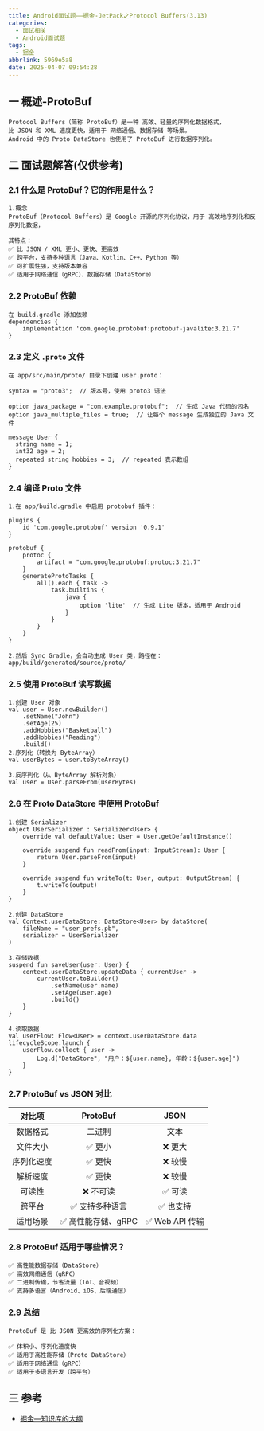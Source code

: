 ```yaml
---
title: Android面试题——掘金-JetPack之Protocol Buffers(3.13)
categories:
  - 面试相关
  - Android面试题
tags:
  - 掘金
abbrlink: 5969e5a8
date: 2025-04-07 09:54:28
---
```

## 一 概述-ProtoBuf

```
Protocol Buffers（简称 ProtoBuf）是一种 高效、轻量的序列化数据格式，
比 JSON 和 XML 速度更快，适用于 网络通信、数据存储 等场景。
Android 中的 Proto DataStore 也使用了 ProtoBuf 进行数据序列化。
```

<!--more-->

## 二 面试题解答(仅供参考)

### 2.1 什么是 ProtoBuf？它的作用是什么？

```
1.概念
ProtoBuf（Protocol Buffers）是 Google 开源的序列化协议，用于 高效地序列化和反序列化数据，

其特点：
✅ 比 JSON / XML 更小、更快、更高效
✅ 跨平台，支持多种语言（Java、Kotlin、C++、Python 等）
✅ 可扩展性强，支持版本兼容
✅ 适用于网络通信（gRPC）、数据存储（DataStore）
```

### 2.2 ProtoBuf 依赖

```
在 build.gradle 添加依赖
dependencies {
    implementation 'com.google.protobuf:protobuf-javalite:3.21.7'
}
```

### 2.3 定义 `.proto` 文件

```
在 app/src/main/proto/ 目录下创建 user.proto：

syntax = "proto3";  // 版本号，使用 proto3 语法

option java_package = "com.example.protobuf";  // 生成 Java 代码的包名
option java_multiple_files = true;  // 让每个 message 生成独立的 Java 文件

message User {
  string name = 1;
  int32 age = 2;
  repeated string hobbies = 3;  // repeated 表示数组
}
```

### 2.4 编译 Proto 文件

```
1.在 app/build.gradle 中启用 protobuf 插件：

plugins {
    id 'com.google.protobuf' version '0.9.1'
}

protobuf {
    protoc {
        artifact = "com.google.protobuf:protoc:3.21.7"
    }
    generateProtoTasks {
        all().each { task ->
            task.builtins {
                java {
                    option 'lite'  // 生成 Lite 版本，适用于 Android
                }
            }
        }
    }
}

2.然后 Sync Gradle，会自动生成 User 类，路径在：
app/build/generated/source/proto/
```

### 2.5 使用 ProtoBuf 读写数据

```
1.创建 User 对象
val user = User.newBuilder()
    .setName("John")
    .setAge(25)
    .addHobbies("Basketball")
    .addHobbies("Reading")
    .build()
2.序列化（转换为 ByteArray）
val userBytes = user.toByteArray()

3.反序列化（从 ByteArray 解析对象）
val user = User.parseFrom(userBytes)
```

### 2.6 在 Proto DataStore 中使用 ProtoBuf

```
1.创建 Serializer
object UserSerializer : Serializer<User> {
    override val defaultValue: User = User.getDefaultInstance()

    override suspend fun readFrom(input: InputStream): User {
        return User.parseFrom(input)
    }

    override suspend fun writeTo(t: User, output: OutputStream) {
        t.writeTo(output)
    }
}

2.创建 DataStore
val Context.userDataStore: DataStore<User> by dataStore(
    fileName = "user_prefs.pb",
    serializer = UserSerializer
)

3.存储数据
suspend fun saveUser(user: User) {
    context.userDataStore.updateData { currentUser ->
        currentUser.toBuilder()
            .setName(user.name)
            .setAge(user.age)
            .build()
    }
}

4.读取数据
val userFlow: Flow<User> = context.userDataStore.data
lifecycleScope.launch {
    userFlow.collect { user ->
        Log.d("DataStore", "用户：${user.name}, 年龄：${user.age}")
    }
}
```

### 2.7 ProtoBuf vs JSON 对比

|   对比项   |      ProtoBuf      |      JSON      |
| :--------: | :----------------: | :------------: |
|  数据格式  |       二进制       |      文本      |
|  文件大小  |       ✅ 更小       |     ❌ 更大     |
| 序列化速度 |       ✅ 更快       |     ❌ 较慢     |
|  解析速度  |       ✅ 更快       |     ❌ 较慢     |
|   可读性   |      ❌ 不可读      |     ✅ 可读     |
|   跨平台   |   ✅ 支持多种语言   |    ✅ 也支持    |
|  适用场景  | ✅ 高性能存储、gRPC | ✅ Web API 传输 |

### 2.8 ProtoBuf 适用于哪些情况？

```
✅ 高性能数据存储（DataStore）
✅ 高效网络通信（gRPC）
✅ 二进制传输，节省流量（IoT、音视频）
✅ 支持多语言（Android、iOS、后端通信）
```

### 2.9 总结

```
ProtoBuf 是 比 JSON 更高效的序列化方案：

✅ 体积小、序列化速度快
✅ 适用于高性能存储（Proto DataStore）
✅ 适用于网络通信（gRPC）
✅ 适用于多语言开发（跨平台）
```


##  三 参考

* [掘金—知识库的大纲](https://juejin.cn/post/7480464724096057381)